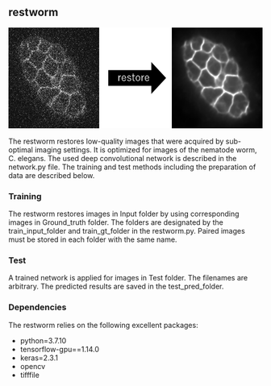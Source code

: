 ## restworm
<p>
  <img height="200px" src="/Picture/example.png">
</p>

The restworm restores low-quality images that were acquired by sub-optimal imaging settings.
It is optimized for images of the nematode worm, C. elegans.
The used deep convolutional network is described in the network.py file.
The training and test methods including the preparation of data are described below. 

### Training 
The restworm restores images in Input folder by using corresponding images in Ground_truth folder.
The folders are designated by the train_input_folder and train_gt_folder in the restworm.py.
Paired images must be stored in each folder with the same name.

### Test 
A trained network is applied for images in Test folder.
The filenames are arbitrary. The predicted results are saved in the test_pred_folder.

### Dependencies
The restworm relies on the following excellent packages:
- python=3.7.10
- tensorflow-gpu==1.14.0
- keras=2.3.1
- opencv
- tifffile
